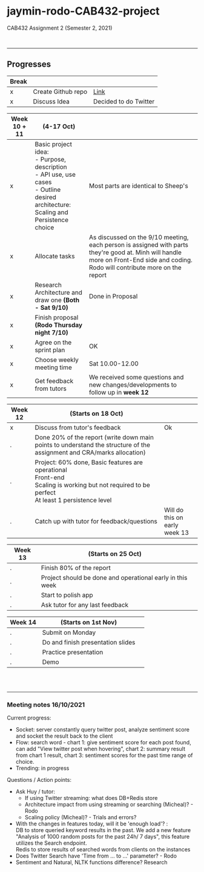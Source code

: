 # jaymin-rodo-CAB432-project

CAB432 Assignment 2 (Semester 2, 2021)

<br>

---

## **Progresses**

| Break |                    |                       |
| ----- | ------------------ | --------------------- |
| x     | Create Github repo | [Link](https://github.com/rodonguyen/jaymin-rodo-CAB432-project)
| x     | Discuss Idea       | Decided to do Twitter |

| Week 10 + 11 | (4-17 Oct)                           |     |
| ------------ | ------------------------------------ | --- |
| x            | Basic project idea: <br> - Purpose, description <br> - API use, use cases <br> - Outline desired architecture: Scaling and Persistence choice  |  Most parts are identical to Sheep's |
| x            | Allocate tasks | As discussed on the 9/10 meeting, each person is assigned with parts they're good at. Minh will handle more on Front-End side and coding. Rodo will contribute more on the report |
| x            | Research Architecture and draw one **(Both - Sat 9/10)** | Done in Proposal
| x            | Finish proposal **(Rodo Thursday night 7/10)** | 
| x            | Agree on the sprint plan    | OK
| x            | Choose weekly meeting time  | Sat 10.00-12.00
| x            | Get feedback from tutors    | We received some questions and new changes/developments to follow up in **week 12**


| Week 12 | (Starts on 18 Oct)      |     |
| ------- | ----------------------- | --- |
| x       | Discuss from tutor's feedback  | Ok
| .       | Done 20% of the report (write down main points to understand the structure of the assignment and CRA/marks allocation) |
| .       | Project: 60% done, Basic features are operational  <br> Front-end  <br> Scaling is working but not required to be perfect  <br>  At least 1 persistence level |
| .       | Catch up with tutor for feedback/questions | Will do this on early week 13 |                              

| Week 13 | (Starts on 25 Oct)                        |     |
| ------- | ----------------------------------------- | --- |
| .       | Finish 80% of the report                  |
| .       | Project should be done and operational early in this week  |
| .       | Start to polish app                       |
| .       | Ask tutor for any last feedback           |

| Week 14 | (Starts on  1st Nov)              |     |
| ------- | --------------------------------- | --- |
| .       | Submit on Monday                  |
| .       | Do and finish presentation slides |
| .       | Practice presentation             |
| .       | Demo                              |


<br>
<br>

---

### Meeting notes 16/10/2021
Current progress:   
- Socket: server constantly query twitter post, analyze sentiment score and socket the result back to the client   
- Flow: search word - chart 1: give sentiment score for each post found, can add "View twitter post when hovering", chart 2: summary result from chart 1 result, chart 3: sentiment scores for the past time range of choice.  
- Trending: in progress

Questions / Action points:  
- Ask Huy / tutor:   
  - If using Twitter streaming: what does DB+Redis store
  - Architecture impact from using streaming or searching (Micheal)? - Rodo  
  - Scaling policy (Micheal)? - Trials and errors? 
- With the changes in features today, will it be 'enough load'? :  
    DB to store queried keyword results in the past. We add a new feature "Analysis of 1000 random posts for the past 24h/ 7 days", this feature utilizes the Search endpoint.    
    Redis to store results of searched words from clients on the instances
- Does Twitter Search have 'Time from ... to ...' parameter? - Rodo  
- Sentiment and Natural, NLTK functions difference? Research  
  


<br>
